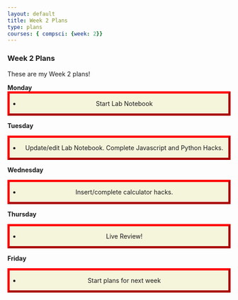 ```yaml
---
layout: default
title: Week 2 Plans
type: plans
courses: { compsci: {week: 2}}
---
```


### Week 2 Plans

<style>
.myDiv {
  border: 5px outset red;
  background-color: beige;
  text-align: center;
}
</style>

<body>
These are my Week 2 plans!
<p>                 
</p>
<strong>Monday</strong>
<div class="myDiv">
  <ul> <li> Start Lab Notebook</li> </ul>
</div>

<strong>Tuesday</strong>
<div class="myDiv">
    <ul> <li> Update/edit Lab Notebook. Complete Javascript and Python Hacks.  </li> </ul>
</div>

<strong>Wednesday</strong>
<div class="myDiv">
    <ul> <li> Insert/complete calculator hacks. </li> </ul>
</div>

<strong>Thursday</strong>
<div class="myDiv">
    <ul> <li> Live Review! </li> </ul>
</div>

<strong>Friday</strong>
<div class="myDiv">
    <ul> <li>  Start plans for next week</li> </ul>
</div>




